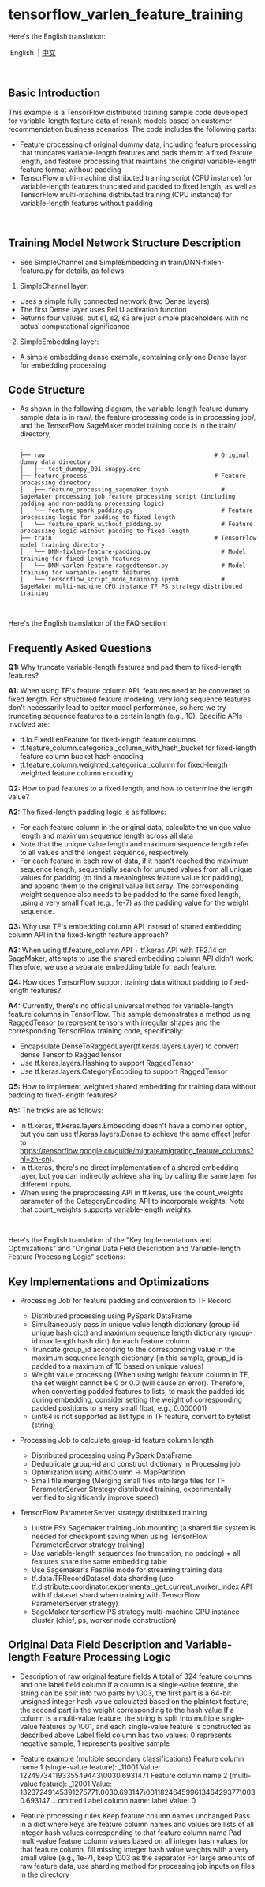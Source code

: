 # tensorflow_varlen_feature_training

Here's the English translation:

<p align="left">
    &nbsp;English&nbsp; | <a href="README.md">中文</a>&nbsp;
</p>
<br>

## Basic Introduction

This example is a TensorFlow distributed training sample code developed for variable-length feature data of rerank models based on customer recommendation business scenarios. The code includes the following parts:
* Feature processing of original dummy data, including feature processing that truncates variable-length features and pads them to a fixed feature length, and feature processing that maintains the original variable-length feature format without padding
* TensorFlow multi-machine distributed training script (CPU instance) for variable-length features truncated and padded to fixed length, as well as TensorFlow multi-machine distributed training (CPU instance) for variable-length features without padding

<br>

## Training Model Network Structure Description
- See SimpleChannel and SimpleEmbedding in train/DNN-fixlen-feature.py for details, as follows:

1. SimpleChannel layer:
- Uses a simple fully connected network (two Dense layers)
- The first Dense layer uses ReLU activation function
- Returns four values, but s1, s2, s3 are just simple placeholders with no actual computational significance

2. SimpleEmbedding layer:
- A simple embedding dense example, containing only one Dense layer for embedding processing

## Code Structure

- As shown in the following diagram, the variable-length feature dummy sample data is in raw/, the feature processing code is in processing job/, and the TensorFlow SageMaker model training code is in the train/ directory,
  ```shell
  .
  ├── raw                                                # Original dummy data directory
  │   ├── test_dummpy_001.snappy.orc                       
  ├── feature_process                                    # Feature processing directory
  │   ├── feature_processing_sagemaker.ipynb               # SageMaker processing job feature processing script (including padding and non-padding processing logic)
  │   └── feature_spark_padding.py                         # Feature processing logic for padding to fixed length
  │   └── feature_spark_without_padding.py                 # Feature processing logic without padding to fixed length
  ├── train                                              # TensorFlow model training directory
  │   └── DNN-fixlen-feature-padding.py                    # Model training for fixed-length features
  │   └── DNN-varlen-feature-raggedtensor.py               # Model training for variable-length features
  │   └── tensorflow_script_mode_training.ipynb            # SageMaker multi-machine CPU instance TF PS strategy distributed training
  ```

<br>

Here's the English translation of the FAQ section:

## Frequently Asked Questions

**Q1:** Why truncate variable-length features and pad them to fixed-length features?

**A1:** When using TF's feature column API, features need to be converted to fixed length. For structured feature modeling, very long sequence features don't necessarily lead to better model performance, so here we try truncating sequence features to a certain length (e.g., 10).
Specific APIs involved are:
- tf.io.FixedLenFeature for fixed-length feature columns
- tf.feature_column.categorical_column_with_hash_bucket for fixed-length feature column bucket hash encoding
- tf.feature_column.weighted_categorical_column for fixed-length weighted feature column encoding

**Q2:** How to pad features to a fixed length, and how to determine the length value?

**A2:** The fixed-length padding logic is as follows:
- For each feature column in the original data, calculate the unique value length and maximum sequence length across all data
- Note that the unique value length and maximum sequence length refer to all values and the longest sequence, respectively
- For each feature in each row of data, if it hasn't reached the maximum sequence length, sequentially search for unused values from all unique values for padding (to find a meaningless feature value for padding), and append them to the original value list array. The corresponding weight sequence also needs to be padded to the same fixed length, using a very small float (e.g., 1e-7) as the padding value for the weight sequence.

**Q3:** Why use TF's embedding column API instead of shared embedding column API in the fixed-length feature approach?

**A3:** When using tf.feature_column API + tf.keras API with TF2.14 on SageMaker, attempts to use the shared embedding column API didn't work. Therefore, we use a separate embedding table for each feature.

**Q4:** How does TensorFlow support training data without padding to fixed-length features?

**A4:** Currently, there's no official universal method for variable-length feature columns in TensorFlow. This sample demonstrates a method using RaggedTensor to represent tensors with irregular shapes and the corresponding TensorFlow training code, specifically:
- Encapsulate DenseToRaggedLayer(tf.keras.layers.Layer) to convert dense Tensor to RaggedTensor
- Use tf.keras.layers.Hashing to support RaggedTensor
- Use tf.keras.layers.CategoryEncoding to support RaggedTensor

**Q5:** How to implement weighted shared embedding for training data without padding to fixed-length features?

**A5:** The tricks are as follows:
- In tf.keras, tf.keras.layers.Embedding doesn't have a combiner option, but you can use tf.keras.layers.Dense to achieve the same effect (refer to https://tensorflow.google.cn/guide/migrate/migrating_feature_columns?hl=zh-cn).
- In tf.keras, there's no direct implementation of a shared embedding layer, but you can indirectly achieve sharing by calling the same layer for different inputs.
- When using the preprocessing API in tf.keras, use the count_weights parameter of the CategoryEncoding API to incorporate weights. Note that count_weights supports variable-length weights.

<br>

Here's the English translation of the "Key Implementations and Optimizations" and "Original Data Field Description and Variable-length Feature Processing Logic" sections:

## Key Implementations and Optimizations
* Processing Job for feature padding and conversion to TF Record
  - Distributed processing using PySpark DataFrame
  - Simultaneously pass in unique value length dictionary (group-id unique hash dict) and maximum sequence length dictionary (group-id max length hash dict) for each feature column
  - Truncate group_id according to the corresponding value in the maximum sequence length dictionary (in this sample, group_id is padded to a maximum of 10 based on unique values)
  - Weight value processing (When using weight feature column in TF, the set weight cannot be 0 or 0.0 (will cause an error). Therefore, when converting padded features to lists, to mask the padded ids during embedding, consider setting the weight of corresponding padded positions to a very small float, e.g., 0.000001)
  - uint64 is not supported as list type in TF feature, convert to bytelist (string)

* Processing Job to calculate group-id feature column length
  - Distributed processing using PySpark DataFrame
  - Deduplicate group-id and construct dictionary in Processing job
  - Optimization using withColumn -> MapPartition
  - Small file merging (Merging small files into large files for TF ParameterServer Strategy distributed training, experimentally verified to significantly improve speed)

* TensorFlow ParameterServer strategy distributed training
  - Lustre FSx Sagemaker training Job mounting (a shared file system is needed for checkpoint saving when using TensorFlow ParameterServer strategy training)
  - Use variable-length sequences (no truncation, no padding) + all features share the same embedding table
  - Use Sagemaker's Fastfile mode for streaming training data
  - tf.data.TFRecordDataset data sharding (use tf.distribute.coordinator.experimental_get_current_worker_index API with tf.dataset.shard when training with TensorFlow ParameterServer strategy)
  - SageMaker tensorflow PS strategy multi-machine CPU instance cluster (chief, ps, worker node construction)

## Original Data Field Description and Variable-length Feature Processing Logic

* Description of raw original feature fields
  A total of 324 feature columns and one label field column
  If a column is a single-value feature, the string can be split into two parts by \003, the first part is a 64-bit unsigned integer hash value calculated based on the plaintext feature; the second part is the weight corresponding to the hash value
  If a column is a multi-value feature, the string is split into multiple single-value features by \001, and each single-value feature is constructed as described above
  Label field column has two values: 0 represents negative sample, 1 represents positive sample

* Feature example (multiple secondary classifications)
  Feature column name 1 (single-value feature): _11001
  Value: 12249734119335549443\0030.6931471
  Feature column name 2 (multi-value feature): _12001
  Value: 13237249145391275771\0030.693147\00118246459961346429377\0030.693147
  ...omitted
  Label column name: label
  Value: 0

* Feature processing rules
  Keep feature column names unchanged
  Pass in a dict where keys are feature column names and values are lists of all integer hash values corresponding to that feature column name
  Pad multi-value feature column values based on all integer hash values for that feature column, fill missing integer hash value weights with a very small value (e.g., 1e-7), keep \003 as the separator
  For large amounts of raw feature data, use sharding method for processing job inputs on files in the directory

<br>